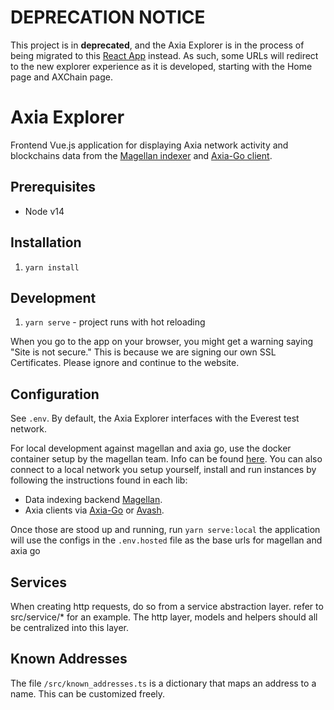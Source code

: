 # DEPRECATION NOTICE

This project is in **deprecated**, and the Axia Explorer is in the process of being migrated to this [React App](https://github.com/AxiaCoin/explorer-v2) instead. As such, some URLs will redirect to the new explorer experience as it is developed, starting with the Home page and AXChain page.

# Axia Explorer

Frontend Vue.js application for displaying Axia network activity and blockchains data from the [Magellan indexer](https://github.com/AxiaCoin/magellan) and [Axia-Go client](https://github.com/AxiaCoin/gecko).

## Prerequisites

-   Node v14

## Installation

1. `yarn install`

## Development

1. `yarn serve` - project runs with hot reloading

When you go to the app on your browser, you might get a warning saying "Site is not secure." This is because we are signing our own SSL Certificates. Please ignore and continue to the website.

## Configuration

See `.env`. By default, the Axia Explorer interfaces with the Everest test network.

For local development against magellan and axia go, use the docker container setup by the magellan team. Info can be
found [here](https://github.com/AxiaCoin/magellan#quick-start-with-standalone-mode). You can also connect to a local network you setup yourself, install and run
instances by following the instructions found in each lib:

-   Data indexing backend [Magellan](https://github.com/AxiaCoin/magellan).
-   Axia clients via [Axia-Go](https://github.com/AxiaCoin/gecko) or [Avash](https://github.com/AxiaCoin/avash).

Once those are stood up and running, run `yarn serve:local` the application will use the configs in the `.env.hosted` file as the base urls for magellan and axia go

## Services

When creating http requests, do so from a service abstraction layer. refer to src/service/\* for an example. The http layer, models and helpers should all be centralized into this layer.

## Known Addresses

The file `/src/known_addresses.ts` is a dictionary that maps an address to a name. This can be customized freely.
